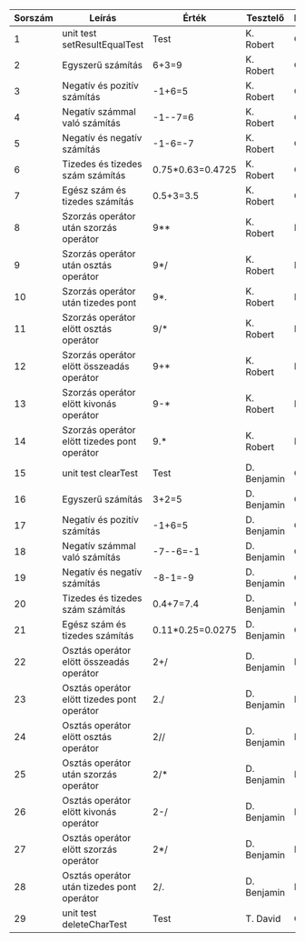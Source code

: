 | Sorszám | Leírás | Érték | Tesztelő | Eredmény |
| ------- | ------- | ----- | -------- | -------- |
| 1 | unit test setResultEqualTest | Test | K. Robert | OK |
| 2 | Egyszerű számítás | 6+3=9 | K. Robert | OK |
| 3 | Negatív és pozitív számítás | -1+6=5 | K. Robert | OK |
| 4 | Negatív számmal való számítás | -1--7=6 | K. Robert | OK |
| 5 | Negatív és negatív számítás | -1-6=-7 | K. Robert | OK |
| 6 | Tizedes és tizedes szám számítás | 0.75*0.63=0.4725 | K. Robert | OK |
| 7 | Egész szám és tizedes számítás | 0.5+3=3.5 | K. Robert | OK |
| 8 | Szorzás operátor után szorzás operátor | 9** | K. Robert | HIBA |
| 9 | Szorzás operátor után osztás operátor | 9*/ | K. Robert | HIBA |
| 10 | Szorzás operátor után tizedes pont | 9*. | K. Robert | HIBA |
| 11 | Szorzás operátor elött osztás operátor | 9/* | K. Robert | HIBA |
| 12 | Szorzás operátor elött összeadás operátor | 9+* | K. Robert | HIBA |
| 13 | Szorzás operátor elött kivonás operátor | 9-* | K. Robert | HIBA |
| 14 | Szorzás operátor elött tizedes pont operátor | 9.* | K. Robert | HIBA |
| 15 | unit test clearTest | Test | D. Benjamin | OK |
| 16 | Egyszerű számítás | 3+2=5| D. Benjamin | OK |
| 17 | Negatív és pozitív számítás | -1+6=5 | D. Benjamin| OK |
| 18 | Negatív számmal való számítás |-7--6=-1| D. Benjamin | OK |
| 19 | Negatív és negatív számítás | -8-1=-9| D. Benjamin | OK |
| 20 | Tizedes és tizedes szám számítás | 0.4+7=7.4| D. Benjamin | OK |
| 21 | Egész szám és tizedes számítás | 0.11*0.25=0.0275| D. Benjamin | OK |
| 22 | Osztás operátor elött összeadás operátor | 2+/ | D. Benjamin | HIBA |
| 23 | Osztás operátor elött tizedes pont operátor | 2./ | D. Benjamin | HIBA |
| 24 | Osztás operátor elött osztás operátor | 2// | D. Benjamin | HIBA |
| 25 | Osztás operátor után szorzás operátor | 2/* | D. Benjamin | HIBA |
| 26 | Osztás operátor elött kivonás operátor | 2-/ | D. Benjamin | HIBA |
| 27 | Osztás operátor elött szorzás operátor | 2*/ | D. Benjamin | HIBA |
| 28 | Osztás operátor után tizedes pont operátor | 2/. | D. Benjamin | HIBA |
| 29 | unit test deleteCharTest | Test | T. David | OK |
